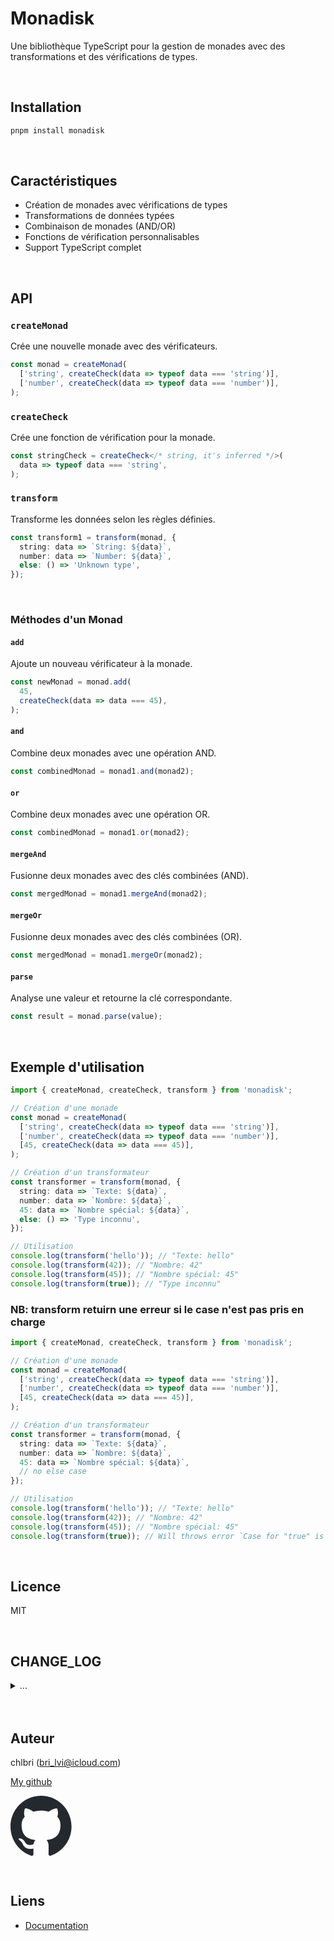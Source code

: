 # Monadisk

Une bibliothèque TypeScript pour la gestion de monades avec des
transformations et des vérifications de types.

<br/>

## Installation

```bash
pnpm install monadisk
```

<br/>

## Caractéristiques

- Création de monades avec vérifications de types
- Transformations de données typées
- Combinaison de monades (AND/OR)
- Fonctions de vérification personnalisables
- Support TypeScript complet

<br/>

## API

### `createMonad`

Crée une nouvelle monade avec des vérificateurs.

```typescript
const monad = createMonad(
  ['string', createCheck(data => typeof data === 'string')],
  ['number', createCheck(data => typeof data === 'number')],
);
```

### `createCheck`

Crée une fonction de vérification pour la monade.

```typescript
const stringCheck = createCheck</* string, it's inferred */>(
  data => typeof data === 'string',
);
```

### `transform`

Transforme les données selon les règles définies.

```typescript
const transform1 = transform(monad, {
  string: data => `String: ${data}`,
  number: data => `Number: ${data}`,
  else: () => 'Unknown type',
});
```

<br/>

### Méthodes d'un Monad

#### `add`

Ajoute un nouveau vérificateur à la monade.

```typescript
const newMonad = monad.add(
  45,
  createCheck(data => data === 45),
);
```

#### `and`

Combine deux monades avec une opération AND.

```typescript
const combinedMonad = monad1.and(monad2);
```

#### `or`

Combine deux monades avec une opération OR.

```typescript
const combinedMonad = monad1.or(monad2);
```

#### `mergeAnd`

Fusionne deux monades avec des clés combinées (AND).

```typescript
const mergedMonad = monad1.mergeAnd(monad2);
```

#### `mergeOr`

Fusionne deux monades avec des clés combinées (OR).

```typescript
const mergedMonad = monad1.mergeOr(monad2);
```

#### `parse`

Analyse une valeur et retourne la clé correspondante.

```typescript
const result = monad.parse(value);
```

<br/>

## Exemple d'utilisation

```typescript
import { createMonad, createCheck, transform } from 'monadisk';

// Création d'une monade
const monad = createMonad(
  ['string', createCheck(data => typeof data === 'string')],
  ['number', createCheck(data => typeof data === 'number')],
  [45, createCheck(data => data === 45)],
);

// Création d'un transformateur
const transformer = transform(monad, {
  string: data => `Texte: ${data}`,
  number: data => `Nombre: ${data}`,
  45: data => `Nombre spécial: ${data}`,
  else: () => 'Type inconnu',
});

// Utilisation
console.log(transform('hello')); // "Texte: hello"
console.log(transform(42)); // "Nombre: 42"
console.log(transform(45)); // "Nombre spécial: 45"
console.log(transform(true)); // "Type inconnu"
```

<bt/>

### NB: transform retuirn une erreur si le case n'est pas pris en charge

```typescript
import { createMonad, createCheck, transform } from 'monadisk';

// Création d'une monade
const monad = createMonad(
  ['string', createCheck(data => typeof data === 'string')],
  ['number', createCheck(data => typeof data === 'number')],
  [45, createCheck(data => data === 45)],
);

// Création d'un transformateur
const transformer = transform(monad, {
  string: data => `Texte: ${data}`,
  number: data => `Nombre: ${data}`,
  45: data => `Nombre spécial: ${data}`,
  // no else case
});

// Utilisation
console.log(transform('hello')); // "Texte: hello"
console.log(transform(42)); // "Nombre: 42"
console.log(transform(45)); // "Nombre spécial: 45"
console.log(transform(true)); // Will throws error `Case for "true" is not handled`
```

<br/>

## Licence

MIT

<br/>

## CHANGE_LOG

<details>
<summary>
...
</summary>

### Version [0.0.4] --> _2025/01/28 11:10_

- La fonction `transform` génère une erreur si le cas n'est pas pris en
  charge

<br/>

### Version [0.0.3] --> _2025/01/28 11:10_

- 🐛 Correction des fautes de frappe dans les exemples
  - Correction de `tarnsform` en `transform` dans les exemples de code
  - Amélioration de la lisibilité des exemples
- 📝 Restructuration du CHANGELOG
  - Ajout des dates de version
  - Utilisation de balises `<details>` pour le contenu
- Better testing : 100% coverage

<br/>

### Version [0.0.1] --> _2025/01/28 02:02_

- ✨ Première version de la bibliothèque
- 🎉 Implémentation des fonctionnalités de base :
  - Création de monades avec `createMonad`
  - Création de vérificateurs avec `createCheck`
  - Transformations avec `transform`
  - Méthodes de combinaison (`and`, `or`, `mergeAnd`, `mergeOr`)
  - Support complet de TypeScript
- 📝 Documentation initiale
- ⚡️ Tests unitaires de base
- 🔄 Ajout des méthodes de fusion avancées pour une meilleure gestion des
  monades complexes
  - Amélioration de la documentation des méthodes `mergeAnd` et `mergeOr`
  - Optimisation des performances pour les opérations de fusion

</details>

<br/>
<br/>

## Auteur

chlbri (bri_lvi@icloud.com)

[My github](https://github.com/chlbri?tab=repositories)

[<svg width="98" height="96" xmlns="http://www.w3.org/2000/svg"><path fill-rule="evenodd" clip-rule="evenodd" d="M48.854 0C21.839 0 0 22 0 49.217c0 21.756 13.993 40.172 33.405 46.69 2.427.49 3.316-1.059 3.316-2.362 0-1.141-.08-5.052-.08-9.127-13.59 2.934-16.42-5.867-16.42-5.867-2.184-5.704-5.42-7.17-5.42-7.17-4.448-3.015.324-3.015.324-3.015 4.934.326 7.523 5.052 7.523 5.052 4.367 7.496 11.404 5.378 14.235 4.074.404-3.178 1.699-5.378 3.074-6.6-10.839-1.141-22.243-5.378-22.243-24.283 0-5.378 1.94-9.778 5.014-13.2-.485-1.222-2.184-6.275.486-13.038 0 0 4.125-1.304 13.426 5.052a46.97 46.97 0 0 1 12.214-1.63c4.125 0 8.33.571 12.213 1.63 9.302-6.356 13.427-5.052 13.427-5.052 2.67 6.763.97 11.816.485 13.038 3.155 3.422 5.015 7.822 5.015 13.2 0 18.905-11.404 23.06-22.324 24.283 1.78 1.548 3.316 4.481 3.316 9.126 0 6.6-.08 11.897-.08 13.526 0 1.304.89 2.853 3.316 2.364 19.412-6.52 33.405-24.935 33.405-46.691C97.707 22 75.788 0 48.854 0z" fill="#24292f"/></svg>](https://github.com/chlbri?tab=repositories)

<br/>

## Liens

- [Documentation](https://github.com/chlbri/monadisk)
